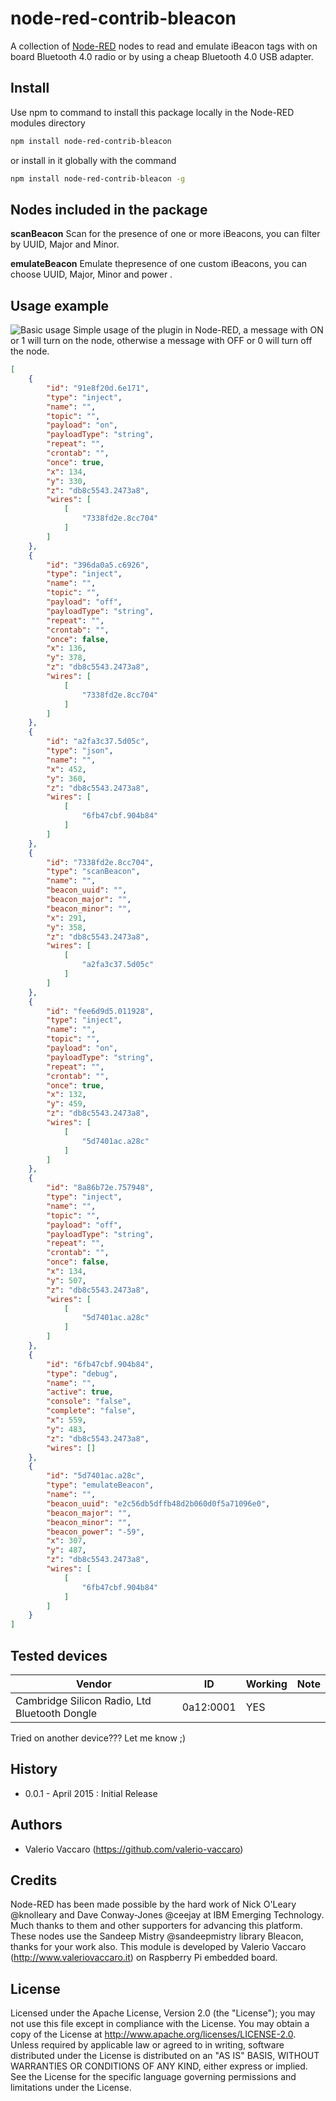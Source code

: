 # node-red-contrib-bleacon
A collection of [Node-RED](http://nodered.org) nodes to read and emulate iBeacon tags with on board Bluetooth 4.0 radio or by using a cheap Bluetooth 4.0 USB adapter.

## Install
Use npm to command to install this package locally in the Node-RED modules directory
```bash
npm install node-red-contrib-bleacon 
```
or install in it globally with the command
```bash
npm install node-red-contrib-bleacon -g 
```

## Nodes included in the package
**scanBeacon** Scan for the presence of one or more iBeacons, you can filter by UUID, Major and Minor.

**emulateBeacon** Emulate thepresence of one custom iBeacons, you can choose UUID, Major, Minor and power .

## Usage example
![Basic usage](https://github.com/valerio-vaccaro/node-red-contrib-bleacon/blob/master/node-red-contrib-bleacon_example.png)
Simple usage of the plugin in Node-RED, a message with ON or 1 will turn on the node, otherwise a message with OFF or 0 will turn off the node.
```json
[
    {
        "id": "91e8f20d.6e171",
        "type": "inject",
        "name": "",
        "topic": "",
        "payload": "on",
        "payloadType": "string",
        "repeat": "",
        "crontab": "",
        "once": true,
        "x": 134,
        "y": 330,
        "z": "db8c5543.2473a8",
        "wires": [
            [
                "7338fd2e.8cc704"
            ]
        ]
    },
    {
        "id": "396da0a5.c6926",
        "type": "inject",
        "name": "",
        "topic": "",
        "payload": "off",
        "payloadType": "string",
        "repeat": "",
        "crontab": "",
        "once": false,
        "x": 136,
        "y": 378,
        "z": "db8c5543.2473a8",
        "wires": [
            [
                "7338fd2e.8cc704"
            ]
        ]
    },
    {
        "id": "a2fa3c37.5d05c",
        "type": "json",
        "name": "",
        "x": 452,
        "y": 360,
        "z": "db8c5543.2473a8",
        "wires": [
            [
                "6fb47cbf.904b84"
            ]
        ]
    },
    {
        "id": "7338fd2e.8cc704",
        "type": "scanBeacon",
        "name": "",
        "beacon_uuid": "",
        "beacon_major": "",
        "beacon_minor": "",
        "x": 291,
        "y": 358,
        "z": "db8c5543.2473a8",
        "wires": [
            [
                "a2fa3c37.5d05c"
            ]
        ]
    },
    {
        "id": "fee6d9d5.011928",
        "type": "inject",
        "name": "",
        "topic": "",
        "payload": "on",
        "payloadType": "string",
        "repeat": "",
        "crontab": "",
        "once": true,
        "x": 132,
        "y": 459,
        "z": "db8c5543.2473a8",
        "wires": [
            [
                "5d7401ac.a28c"
            ]
        ]
    },
    {
        "id": "8a86b72e.757948",
        "type": "inject",
        "name": "",
        "topic": "",
        "payload": "off",
        "payloadType": "string",
        "repeat": "",
        "crontab": "",
        "once": false,
        "x": 134,
        "y": 507,
        "z": "db8c5543.2473a8",
        "wires": [
            [
                "5d7401ac.a28c"
            ]
        ]
    },
    {
        "id": "6fb47cbf.904b84",
        "type": "debug",
        "name": "",
        "active": true,
        "console": "false",
        "complete": "false",
        "x": 559,
        "y": 483,
        "z": "db8c5543.2473a8",
        "wires": []
    },
    {
        "id": "5d7401ac.a28c",
        "type": "emulateBeacon",
        "name": "",
        "beacon_uuid": "e2c56db5dffb48d2b060d0f5a71096e0",
        "beacon_major": "",
        "beacon_minor": "",
        "beacon_power": "-59",
        "x": 307,
        "y": 487,
        "z": "db8c5543.2473a8",
        "wires": [
            [
                "6fb47cbf.904b84"
            ]
        ]
    }
]
```

## Tested devices 

| Vendor                                               | ID        | Working | Note                                                 |
|------------------------------------------------------|-----------|---------|------------------------------------------------------|
| Cambridge Silicon Radio, Ltd Bluetooth Dongle        | 0a12:0001 | YES     |                                                      | 

Tried on another device??? Let me know ;)

## History
- 0.0.1 - April 2015 : Initial Release

## Authors
* Valerio Vaccaro (https://github.com/valerio-vaccaro)

## Credits
Node-RED has been made possible by the hard work of Nick O'Leary @knolleary and Dave Conway-Jones @ceejay at IBM Emerging Technology. Much thanks to them and other supporters for advancing this platform. 
These nodes use the Sandeep Mistry @sandeepmistry library Bleacon, thanks for your work also.
This module is developed by Valerio Vaccaro (http://www.valeriovaccaro.it) on Raspberry Pi embedded board.

## License
Licensed under the Apache License, Version 2.0 (the "License"); you may not use this file except in compliance with the License. You may obtain a copy of the License at http://www.apache.org/licenses/LICENSE-2.0. Unless required by applicable law or agreed to in writing, software distributed under the License is distributed on an "AS IS" BASIS, WITHOUT WARRANTIES OR CONDITIONS OF ANY KIND, either express or implied. See the License for the specific language governing permissions and limitations under the License.